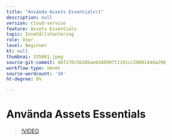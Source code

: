 ```yaml
---
title: "Använda Assets Essentials\t"
description: null
version: cloud-service
feature: Assets Essentials
topic: Innehållshantering
role: User
level: Beginner
kt: null
thumbnai: 335861.jpeg
source-git-commit: 46f270c5b26baeb546997f2191cc28801444a290
workflow-type: tm+mt
source-wordcount: '10'
ht-degree: 0%

---
```



# Använda Assets Essentials

>[!VIDEO](https://video.tv.adobe.com/v/335861/?quality=9&learn=on)
